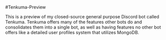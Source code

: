 #Tenkuma-Preview

This is a preview of my closed-source general purpose Discord bot called Tenkuma.
Tenkuma offers many of the features other bots do and consolidates them into a single bot, as well as having features no other bot offers like a detailed user profiles system that utilizes MongoDB.
